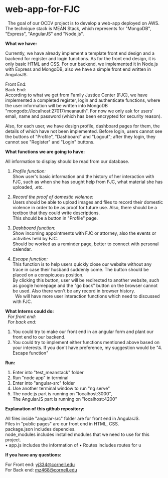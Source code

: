 # web-app-for-FJC
 
The goal of our OCDV project is to develop a web-app deployed on AWS. The technique stack is MEAN Stack, which represents for  "MongoDB", "Express", "AngularJS" and  "Node.js".

**What we have:**  
  
Currently, we have already implement a template front end design and a backend for register and login functions. As for the front end design, it is only basic HTML and CSS. For our backend, we implemented it in Node.js with Express and MongoDB, also we have a simple front end written in AngularJS.
  
Front End:  
Back End:  
According to what we get from Family Justice Center (FJC), we have implemented a completed register, login and authenticate functions, where the user information will be written into MongoDB "mongodb://localhost:27017/meanauth". For now we only ask for users' email, name and password (which has been encrypted for security reason).  

Also, for each user, we have design profile, dashboard pages for them, the details of which have not been implemented. Before login, users cannot see the buttons of "Profile", "Dashboard" and "Logout"; after they login, they cannot see "Register" and "Login" buttons.  

**What functions we are going to have:**  

All information to display should be read from our database.  

1.	*Profile function:*  
Show user's basic information and the history of her interaction with FJC, such as when she has sought help from FJC, what material she has uploaded, .etc.  

2.	*Record the proof of domestic violence:*  
Users should be able to upload images and files to record their domestic violence in order to be as proof for future use. Also, there should be a textbox that they could write descriptions.  
This should be a button in "Profile" page.  

3.	*Dashboard function:*  
Show incoming appointments with FJC or attorney, also the events or activities held by FJC.  
Should be worked as a reminder page, better to connect with personal calendar.  

4.	*Escape function:*  
This function is to help users quickly close our website without any trace in case their husband suddenly come. The button should be placed on a conspicuous position.  
By clicking this button, user will be redirected to another website, such as google homepage and the "go back" button on the browser cannot be used. Also there won't be any record in browser history.  
 
We will have more user interaction functions which need to discussed with FJC.  

**What Interns could do:**  
 
*For front end:*  
 
*For back end:*  

1.	You could try to make our front end in an angular form and plant our front end to our backend.  
2.	You could try to implement either functions mentioned above based on your interests. If you don't have preference, my suggestion would be "4. Escape function"  

**Run:**  

1.	Enter into "test_meanstack" folder  
2.	Run "node app" in terminal  
3.	Enter into "angular-src" folder  
4.	Use another terminal window to run "ng serve"  
5.	The node.js part is running on "localhost:3000",  
The AngularJS part is running on "localhost:4200"  

**Explanation of this github repository:**  

All files inside "angular-src" folder are for front end in AngularJS.  
Files in "public pages" are our front end in HTML, CSS.  
package.json includes depencies.  
node_modules includes installed modules that we need to use for this project.  
•	app.js includes the information of 
•	Routes includes routes for u  

**If you have any questions:**  

For Front end: yj334@cornell.edu  
For Back end: mz468@cornell.edu  

